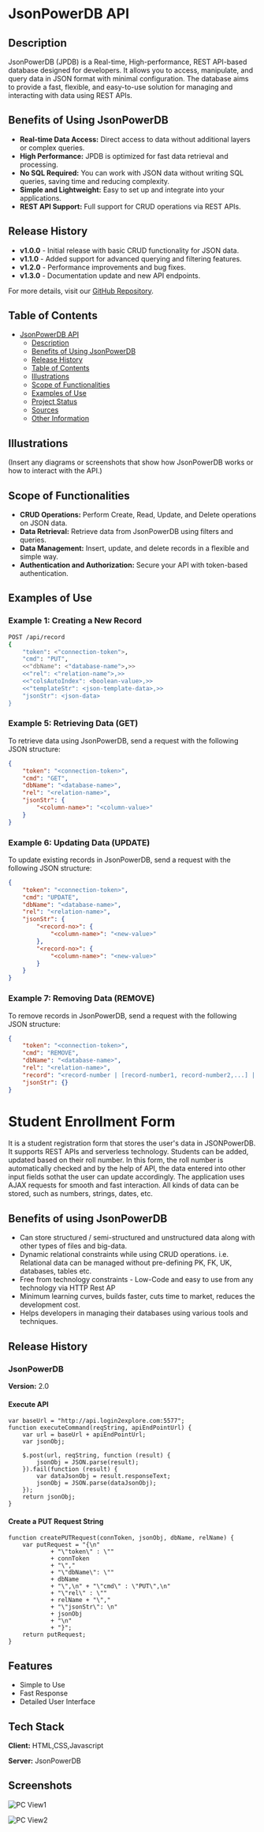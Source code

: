 # JsonPowerDB API

## Description
JsonPowerDB (JPDB) is a Real-time, High-performance, REST API-based database designed for developers. It allows you to access, manipulate, and query data in JSON format with minimal configuration. The database aims to provide a fast, flexible, and easy-to-use solution for managing and interacting with data using REST APIs.

## Benefits of Using JsonPowerDB
- **Real-time Data Access:** Direct access to data without additional layers or complex queries.
- **High Performance:** JPDB is optimized for fast data retrieval and processing.
- **No SQL Required:** You can work with JSON data without writing SQL queries, saving time and reducing complexity.
- **Simple and Lightweight:** Easy to set up and integrate into your applications.
- **REST API Support:** Full support for CRUD operations via REST APIs.

## Release History
- **v1.0.0** - Initial release with basic CRUD functionality for JSON data.
- **v1.1.0** - Added support for advanced querying and filtering features.
- **v1.2.0** - Performance improvements and bug fixes.
- **v1.3.0** - Documentation update and new API endpoints.
  
For more details, visit our [GitHub Repository](https://github.com/).

## Table of Contents
- [JsonPowerDB API](#jsonpowerdb-api)
  - [Description](#description)
  - [Benefits of Using JsonPowerDB](#benefits-of-using-jsonpowerdb)
  - [Release History](#release-history)
  - [Table of Contents](#table-of-contents)
  - [Illustrations](#illustrations)
  - [Scope of Functionalities](#scope-of-functionalities)
  - [Examples of Use](#examples-of-use)
  - [Project Status](#project-status)
  - [Sources](#sources)
  - [Other Information](#other-information)

## Illustrations
(Insert any diagrams or screenshots that show how JsonPowerDB works or how to interact with the API.)

## Scope of Functionalities
- **CRUD Operations:** Perform Create, Read, Update, and Delete operations on JSON data.
- **Data Retrieval:** Retrieve data from JsonPowerDB using filters and queries.
- **Data Management:** Insert, update, and delete records in a flexible and simple way.
- **Authentication and Authorization:** Secure your API with token-based authentication.

## Examples of Use
### Example 1: Creating a New Record
```bash
POST /api/record
{
    "token": <"connection-token">,
    "cmd": "PUT",
    <<"dbName": <"database-name">,>>
    <<"rel": <"relation-name">,>>
    <<"colsAutoIndex": <boolean-value>,>>
    <<"templateStr": <json-template-data>,>>
    "jsonStr": <json-data>
}
```
### Example 5: Retrieving Data (GET)
To retrieve data using JsonPowerDB, send a request with the following JSON structure:
```json
{
    "token": "<connection-token>",
    "cmd": "GET",
    "dbName": "<database-name>",
    "rel": "<relation-name>",
    "jsonStr": {
        "<column-name>": "<column-value>"
    }
}
```
### Example 6: Updating Data (UPDATE)
To update existing records in JsonPowerDB, send a request with the following JSON structure:

```json
{
    "token": "<connection-token>",
    "cmd": "UPDATE",
    "dbName": "<database-name>",
    "rel": "<relation-name>",
    "jsonStr": {
        "<record-no>": {
            "<column-name>": "<new-value>"
        },
        "<record-no>": {
            "<column-name>": "<new-value>"
        }
    }
}
```
### Example 7: Removing Data (REMOVE)
To remove records in JsonPowerDB, send a request with the following JSON structure:

```json
{
    "token": "<connection-token>",
    "cmd": "REMOVE",
    "dbName": "<database-name>",
    "rel": "<relation-name>",
    "record": "<record-number | [record-number1, record-number2,...] | {\"range\":[from-rec-no,to-rec-no]}>",
    "jsonStr": {}
}

````

# Student Enrollment Form

It is a student registration form that stores the user's data in JSONPowerDB. It supports REST APIs and serverless technology. Students can be added, updated based on their roll number. In this form, the roll number is automatically checked and by the help of API, the data entered into other input fields sothat the user can update accordingly. The application uses AJAX requests for smooth and fast interaction. All kinds of data can be stored, such as numbers, strings, dates, etc.




## Benefits of using JsonPowerDB

- Can store structured / semi-structured and unstructured data along with other types of files and big-data.
- Dynamic relational constraints while using CRUD operations. i.e. Relational data can be managed without pre-defining PK, FK, UK, databases, tables etc.
- Free from technology constraints - Low-Code and easy to use from any technology via HTTP Rest AP
- Minimum learning curves, builds faster, cuts time to market, reduces the development cost.
- Helps developers in managing their databases using various tools and techniques.


## Release History
### JsonPowerDB
**Version:** 2.0
#### Execute API

```
var baseUrl = "http://api.login2explore.com:5577";
function executeCommand(reqString, apiEndPointUrl) {
    var url = baseUrl + apiEndPointUrl;
    var jsonObj;
    
    $.post(url, reqString, function (result) {
        jsonObj = JSON.parse(result);
    }).fail(function (result) {
        var dataJsonObj = result.responseText;
        jsonObj = JSON.parse(dataJsonObj);
    });
    return jsonObj;
}
```
#### Create a PUT Request String
```
function createPUTRequest(connToken, jsonObj, dbName, relName) {
    var putRequest = "{\n"
            + "\"token\" : \""
            + connToken
            + "\","
            + "\"dbName\": \""
            + dbName
            + "\",\n" + "\"cmd\" : \"PUT\",\n"
            + "\"rel\" : \""
            + relName + "\","
            + "\"jsonStr\": \n"
            + jsonObj
            + "\n"
            + "}";
    return putRequest;
}

```

## Features

- Simple to Use
- Fast Response
- Detailed User Interface
## Tech Stack

**Client:** HTML,CSS,Javascript

**Server:** JsonPowerDB


## Screenshots

![PC View1](https://i.ibb.co/MnTPjzC/1.png)

![PC View2](https://i.ibb.co/XFNXybp/2.png)



